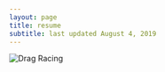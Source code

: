 ```yaml
---
layout: page
title: resume
subtitle: last updated August 4, 2019
---
```


![Drag Racing](Resume.png)
